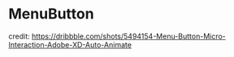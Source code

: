 # MenuButton

credit: https://dribbble.com/shots/5494154-Menu-Button-Micro-Interaction-Adobe-XD-Auto-Animate
